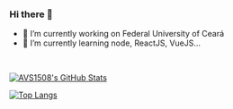 ### Hi there 👋

- 🔭 I’m currently working on Federal University of Ceará
- 🌱 I’m currently learning node, ReactJS, VueJS...

<!--
**igorclaudino/igorclaudino** is a ✨ _special_ ✨ repository because its `README.md` (this file) appears on your GitHub profile.

Here are some ideas to get you started:

- 🔭 I’m currently working on ...
- 🌱 I’m currently learning ...
- 👯 I’m looking to collaborate on ...
- 🤔 I’m looking for help with ...
- 💬 Ask me about ...
- 📫 How to reach me: ...
- 😄 Pronouns: ...
- ⚡ Fun fact: ...
-->


<br/>

[![AVS1508's GitHub Stats](https://github-readme-stats.vercel.app/api/?username=igorclaudino&show_icons=true&count_private=true&include_all_commits=true)](https://github.com/igorclaudino)

[![Top Langs](https://github-readme-stats.vercel.app/api/top-langs/?username=igorclaudino&layout=compact)](https://github.com/igorclaudino)
